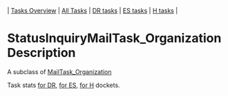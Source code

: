 | [Tasks Overview](../tasks-overview.md) | [All Tasks](../alltasks.md) | [DR tasks](../docket-DR/tasklist.md) | [ES tasks](../docket-ES/tasklist.md) | [H tasks](../docket-H/tasklist.md) |

# StatusInquiryMailTask_Organization Description

A subclass of [MailTask_Organization](MailTask_Organization.md)

Task stats [for DR](../docket-DR/StatusInquiryMailTask_Organization.md), [for ES](../docket-ES/StatusInquiryMailTask_Organization.md), [for H](../docket-H/StatusInquiryMailTask_Organization.md) dockets.

